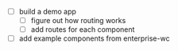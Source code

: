 - [ ] build a demo app
  - [ ] figure out how routing works
  - [ ] add routes for each component
- [ ] add example components from enterprise-wc
